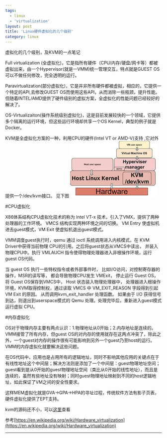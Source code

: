 ```yaml
---
tags:
  - linux
  - 'virtualization'
layout: post
title: 'Linux硬件虚拟化的几个级别'
category: linux
---
```

虚拟化的几个级别，及KVM的一点笔记

<!--more-->

Full virtualization (全虚拟化)，它是指所有硬件（CPU/内存/硬盘/网卡等）都被虚拟出来，由一个Hypervisor(就是一VMM)统一管理交互，特点就是GUEST OS可以不做任何修改，完全透明的运行。


Paravirtualization(部分虚拟化)，它是并非所有硬件都被虚拟，相应的，它提供一个特定的API,去修改GUEST OS而使用这些API，从而消除一些瓶颈，提升性能。但随着INTEL/AMD提供了硬件级别的虚拟方案，全虚拟化的性能问题已经较好的解决了。


OS-Virtualizaiton(操作系统级别虚拟化)，这是目前发展较快的一个领域，它提供多个隔离的运行环境，但这些运行环境却共享一个OS Kernel，典型的例子就是Docker。





KVM是全虚拟化方案的一种，利用CPU的硬件(Intel VT or AMD-V)支持 ,它对外提供一个/dev/kvm接口。
见下图
![](/assets/kvm/kvm-arch.jpg)


#CPU虚拟化

X86体系结构CPU虚拟化技术的称为 Intel VT-x 技术，引入了VMX，提供了两种处理器的工作环境。 VMCS 结构实现两种环境之间的切换。 VM Entry 使虚拟机进去guest模式，VM Exit 使虚拟机退出guest模式。

VMM调度guest执行时，qemu 通过 ioctl 系统调用进入内核模式，在 KVM Driver中获得当前物理 CPU的引用。之后将guest状态从VMCS中读出， 并装入物理CPU中。执行 VMLAUCH 指令使得物理处理器进入非根操作环境，运行guest OS代码。

当 guest OS 执行一些特权指令或者外部事件时， 比如I/O访问，对控制寄存器的操作，MSR的读写等， 都会导致物理CPU发生 VMExit， 停止运行 Guest OS，将 Guest OS保存到VMCS中， Host 状态装入物理处理器中， 处理器进入根操作环境，KVM取得控制权，通过读取 VMCS 中 VM_EXIT_REASON 字段得到引起 VM Exit 的原因。 从而调用kvm_exit_handler 处理函数。 如果由于 I/O 获得信号到达，则退出到userspace模式的 Qemu 处理。处理完毕后，重新进入guest模式运行虚拟 CPU。

#内存虚拟化

OS对于物理内存主要有两点认识：1.物理地址从0开始；2.内存地址是连续的。VMM接管了所有内存，但guest OS的对内存的使用就存在这两点冲突了，除此之外，一个guest对内存的操作很有可能影响到另外一个guest乃至host的运行。VMM的内存虚拟化就要解决这些问题。

在OS代码中，应用也是占用所有的逻辑地址，同时不影响其他应用的关键点在于有线性地址这个中间层；解决方法则是添加了一个中间层：guest物理地址空间；guest看到是从0开始的guest物理地址空间（类比从0开始的线性地址），而且是连续的，虽然有些地址没有映射；同时guest物理地址映射到不同的host逻辑地址，如此保证了VM之间的安全性要求。

这样MEM虚拟化就是GVA->GPA->HPA的寻址过程，传统软件方法有影子页表，硬件虚拟化提供了EPT支持。


kvm的源码还不小，可以[这里](http://git.kernel.org/cgit/virt/kvm/kvm.git)查看









参考[https://en.wikipedia.org/wiki/Hardware_virtualization](https://en.wikipedia.org/wiki/Hardware_virtualization)


---
